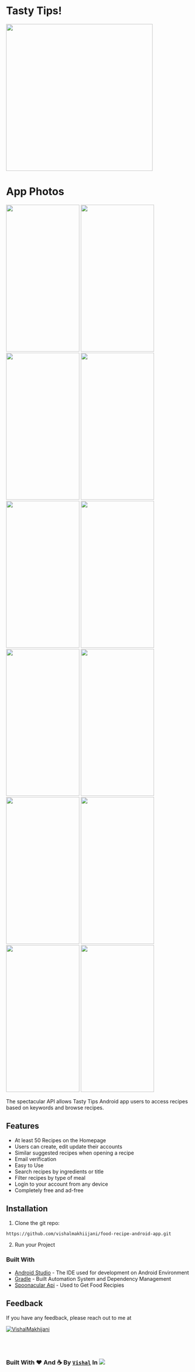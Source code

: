 
# Tasty Tips!
<img src="![pexels-ella-olsson-572949-1640777](https://github.com/user-attachments/assets/0da77f60-a998-4d8d-aae2-00451d125ac6)
" width="400" height="400" /><br>
<!--![201272914](https://github.com/user-attachments/assets/a89f6bcf-88fe-454e-94b1-a0ed23bb7e68)-->
# App Photos
<!--<img src="" width="200" height="400" />-->
<!--![App Logo](https://github.com/user-attachments/assets/0536fdf4-2eac-4ca7-8154-f4a3a0c984af)-->
<img src="https://github.com/user-attachments/assets/fd6fb350-f0dc-4067-b59e-e0ac225fe4a8" width="200" height="400" />
<!--![IMG-20241103-WA0028](https://github.com/user-attachments/assets/fd6fb350-f0dc-4067-b59e-e0ac225fe4a8)-->
<img src="https://github.com/user-attachments/assets/f1d55ded-76c4-4a25-b22e-279273498050" width="200" height="400" />
<!--![IMG-20241103-WA0027](https://github.com/user-attachments/assets/f1d55ded-76c4-4a25-b22e-279273498050)-->
<img src="https://github.com/user-attachments/assets/b579eb05-c57b-4a46-8388-36984b80453f" width="200" height="400" />
<!--![IMG-20241103-WA0026](https://github.com/user-attachments/assets/b579eb05-c57b-4a46-8388-36984b80453f)-->
<img src="https://github.com/user-attachments/assets/c43effc4-5595-4463-9a87-2b12ec311f5b" width="200" height="400" />
<!--![IMG-20241103-WA0025](https://github.com/user-attachments/assets/c43effc4-5595-4463-9a87-2b12ec311f5b)-->
<img src="https://github.com/user-attachments/assets/f5cbc515-d761-424b-a118-e04f1e3cb165" width="200" height="400" />
<!--![IMG-20241103-WA0024](https://github.com/user-attachments/assets/f5cbc515-d761-424b-a118-e04f1e3cb165)-->
<img src="https://github.com/user-attachments/assets/faf2d5ba-2706-42c6-ba57-ffbba9097edb" width="200" height="400" />
<!--![IMG-20241103-WA0023](https://github.com/user-attachments/assets/faf2d5ba-2706-42c6-ba57-ffbba9097edb)-->
<img src="https://github.com/user-attachments/assets/7a45c9fa-8e0a-4acd-80ab-afe59f242e26" width="200" height="400" />
<!--![IMG-20241103-WA0022](https://github.com/user-attachments/assets/7a45c9fa-8e0a-4acd-80ab-afe59f242e26)-->
<img src="https://github.com/user-attachments/assets/d85366bc-ef13-44cc-b050-071c174ca8fa" width="200" height="400" />
<!--![IMG-20241103-WA0021](https://github.com/user-attachments/assets/d85366bc-ef13-44cc-b050-071c174ca8fa)-->
<img src="https://github.com/user-attachments/assets/8b07028d-1607-4fb8-8350-88ecfcbd24f2" width="200" height="400" />
<!--![IMG-20241103-WA0020](https://github.com/user-attachments/assets/8b07028d-1607-4fb8-8350-88ecfcbd24f2)-->
<img src="https://github.com/user-attachments/assets/a9782d70-2d57-437f-9fd8-82145752d5d5" width="200" height="400" />
<!--![IMG-20241103-WA0019](https://github.com/user-attachments/assets/a9782d70-2d57-437f-9fd8-82145752d5d5)-->
<img src="https://github.com/user-attachments/assets/8d5c9084-ef5a-4af2-b033-b9d2e58e4e6c" width="200" height="400" />
<!--![IMG-20241103-WA0018](https://github.com/user-attachments/assets/8d5c9084-ef5a-4af2-b033-b9d2e58e4e6c)-->
<img src="https://github.com/user-attachments/assets/8985bb69-30b3-4cbc-bbcb-a848e5005445" width="200" height="400" />
<!--![IMG-20241103-WA0017](https://github.com/user-attachments/assets/8985bb69-30b3-4cbc-bbcb-a848e5005445)-->


The spectacular API allows Tasty Tips Android app users to access recipes based on keywords and browse recipes.

## Features

- At least 50 Recipes on the Homepage
- Users can create, edit update their accounts
- Similar suggested recipes when opening a recipe
- Email verification
- Easy to Use
- Search recipes by ingredients or title
- Filter recipes by type of meal
- Login to your account from any device
- Completely free and ad-free



## Installation


1. Clone the git repo:

```
https://github.com/vishalmakhiijani/food-recipe-android-app.git
```
2. Run your Project

    
### Built With
* [Android Studio](https://developer.android.com/studio/index.html) - The IDE used for development on Android Environment
* [Gradle](https://gradle.org/) - Built Automation System and Dependency Management
* [Spoonacular Api](https://spoonacular.com/) - Used to Get Food Recipies 
## Feedback

If you have any feedback, please reach out to me at <p align="left"> <a href="mailto:vishalmakhijani@pm.me" target="blank"><img src="https://img.shields.io/badge/vishalmakhijani@proton.me-8B89CC?style=for-the-badge&logo=protonmail&logoColor=white" alt="VishalMakhijani" /></a> </p>





</br></br>

### Built With ♥ And :coffee: By [`Vishal`](https://github.com/vishalmakhiijani/vishalmakhiijani/blob/main/README.md) In  [![](https://wakatime.com/badge/user/3ca47b62-657a-46e7-942b-50ea09e46467/project/2c57e499-909d-4a96-a76d-b5aa68a900e7.svg)](https://wakatime.com/badge/user/3ca47b62-657a-46e7-942b-50ea09e46467/project/2c57e499-909d-4a96-a76d-b5aa68a900e7)
